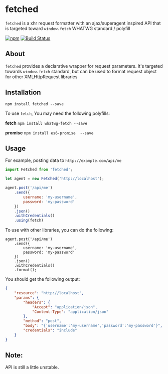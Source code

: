 # fetched
`fetched` is a xhr request formatter with an ajax/superagent inspired API
that is targeted toward `window.fetch` WHATWG standard / polyfill

[![npm](https://img.shields.io/npm/v/fetched.svg?style=flat-square)](https://www.npmjs.com/package/fetched)
[![Build Status](https://img.shields.io/travis/yeojz/fetched.svg?style=flat-square)](https://travis-ci.org/yeojz/fetched)

## About
`fetched` provides a declarative wrapper for request parameters.
It's targeted towards `window.fetch` standard, but can be used to format
request object for other XMLHttpRequest libraries


## Installation

`npm install fetched --save`

To use `fetch`, You may need the following polyfills:

__fetch__
`npm install whatwg-fetch --save`

__promise__
`npm install es6-promise  --save`



## Usage

For example, posting data to `http://example.com/api/me`

```js
import Fetched from 'fetched';

let agent = new Fetched('http://localhost');

agent.post('/api/me')
    .send({
        username: 'my-username',
        password: 'my-password'
    })
    .json()
    .withCredentials()
    .using(fetch)
```

To use with other libraries, you can do the following:
```
agent.post('/api/me')
    .send({
        username: 'my-username',
        password: 'my-password'
    })
    .json()
    .withCredentials()
    .format();
```
You should get the following output:
```json
{
    "resource": "http://localhost",
    "params": {
        "headers": {
            "Accept": "application/json",
            "Content-Type": "application/json"
        },
        "method": "post",
        "body": "{'username':'my-username','password':'my-password'}",
        "credentials": "include"
    }
}
```

## Note:

API is still a little unstable.
